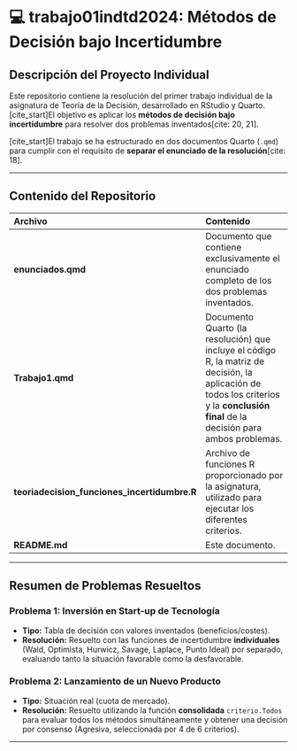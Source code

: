 # 💻 trabajo01indtd2024: Métodos de Decisión bajo Incertidumbre

## Descripción del Proyecto Individual

Este repositorio contiene la resolución del primer trabajo individual de la asignatura de Teoría de la Decisión, desarrollado en RStudio y Quarto. [cite_start]El objetivo es aplicar los **métodos de decisión bajo incertidumbre** para resolver dos problemas inventados[cite: 20, 21].

[cite_start]El trabajo se ha estructurado en dos documentos Quarto (`.qmd`) para cumplir con el requisito de **separar el enunciado de la resolución**[cite: 18].

---

## Contenido del Repositorio

| Archivo | Contenido |
| :--- | :--- |
| **enunciados.qmd** | Documento que contiene exclusivamente el enunciado completo de los dos problemas inventados. |
| **Trabajo1.qmd** | Documento Quarto (la resolución) que incluye el código R, la matriz de decisión, la aplicación de todos los criterios y la **conclusión final** de la decisión para ambos problemas. |
| **teoriadecision\_funciones\_incertidumbre.R** | Archivo de funciones R proporcionado por la asignatura, utilizado para ejecutar los diferentes criterios. |
| **README.md** | Este documento. |

---

## Resumen de Problemas Resueltos

### Problema 1: Inversión en Start-up de Tecnología
* **Tipo:** Tabla de decisión con valores inventados (beneficios/costes).
* **Resolución:** Resuelto con las funciones de incertidumbre **individuales** (Wald, Optimista, Hurwicz, Savage, Laplace, Punto Ideal) por separado, evaluando tanto la situación favorable como la desfavorable.

### Problema 2: Lanzamiento de un Nuevo Producto
* **Tipo:** Situación real (cuota de mercado).
* **Resolución:** Resuelto utilizando la función **consolidada** `criterio.Todos` para evaluar todos los métodos simultáneamente y obtener una decisión por consenso (Agresiva, seleccionada por 4 de 6 criterios).

---
